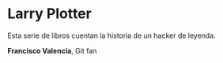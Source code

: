 # Larry Plotter

Esta serie de libros cuentan la historia de un hacker de leyenda.

**Francisco Valencia**, Git fan

